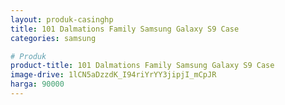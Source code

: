 ```yaml
---
layout: produk-casinghp
title: 101 Dalmations Family Samsung Galaxy S9 Case
categories: samsung

# Produk
product-title: 101 Dalmations Family Samsung Galaxy S9 Case
image-drive: 1lCN5aDzzdK_I94riYrYY3jipjI_mCpJR
harga: 90000
---
```


